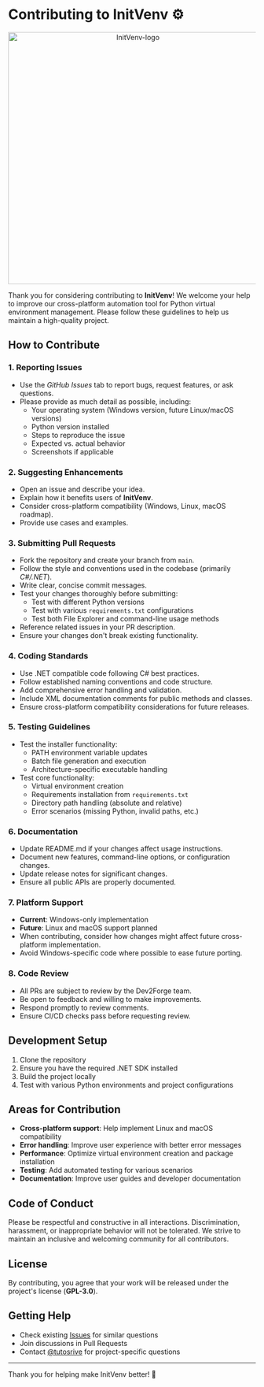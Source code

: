 # Contributing to InitVenv ⚙️

<div align="center">
  <img width="512" height="512" alt="InitVenv-logo" src="https://github.com/user-attachments/assets/ba2d58d0-75bc-4d7d-9a13-9969d7de3993" />
</div>

Thank you for considering contributing to **InitVenv**! We welcome your help to improve our cross-platform automation tool for Python virtual environment management. Please follow these guidelines to help us maintain a high-quality project.

## How to Contribute

### 1. Reporting Issues
- Use the *GitHub Issues* tab to report bugs, request features, or ask questions.
- Please provide as much detail as possible, including:
  - Your operating system (Windows version, future Linux/macOS versions)
  - Python version installed
  - Steps to reproduce the issue
  - Expected vs. actual behavior
  - Screenshots if applicable

### 2. Suggesting Enhancements
- Open an issue and describe your idea.
- Explain how it benefits users of **InitVenv**.
- Consider cross-platform compatibility (Windows, Linux, macOS roadmap).
- Provide use cases and examples.

### 3. Submitting Pull Requests
- Fork the repository and create your branch from `main`.
- Follow the style and conventions used in the codebase (primarily *C#/.NET*).
- Write clear, concise commit messages.
- Test your changes thoroughly before submitting:
  - Test with different Python versions
  - Test with various `requirements.txt` configurations
  - Test both File Explorer and command-line usage methods
- Reference related issues in your PR description.
- Ensure your changes don't break existing functionality.

### 4. Coding Standards
- Use .NET compatible code following C# best practices.
- Follow established naming conventions and code structure.
- Add comprehensive error handling and validation.
- Include XML documentation comments for public methods and classes.
- Ensure cross-platform compatibility considerations for future releases.

### 5. Testing Guidelines
- Test the installer functionality:
  - PATH environment variable updates
  - Batch file generation and execution
  - Architecture-specific executable handling
- Test core functionality:
  - Virtual environment creation
  - Requirements installation from `requirements.txt`
  - Directory path handling (absolute and relative)
  - Error scenarios (missing Python, invalid paths, etc.)

### 6. Documentation
- Update README.md if your changes affect usage instructions.
- Document new features, command-line options, or configuration changes.
- Update release notes for significant changes.
- Ensure all public APIs are properly documented.

### 7. Platform Support
- **Current**: Windows-only implementation
- **Future**: Linux and macOS support planned
- When contributing, consider how changes might affect future cross-platform implementation.
- Avoid Windows-specific code where possible to ease future porting.

### 8. Code Review
- All PRs are subject to review by the Dev2Forge team.
- Be open to feedback and willing to make improvements.
- Respond promptly to review comments.
- Ensure CI/CD checks pass before requesting review.

## Development Setup

1. Clone the repository
2. Ensure you have the required .NET SDK installed
3. Build the project locally
4. Test with various Python environments and project configurations

## Areas for Contribution

- **Cross-platform support**: Help implement Linux and macOS compatibility
- **Error handling**: Improve user experience with better error messages
- **Performance**: Optimize virtual environment creation and package installation
- **Testing**: Add automated testing for various scenarios
- **Documentation**: Improve user guides and developer documentation

## Code of Conduct

Please be respectful and constructive in all interactions. Discrimination, harassment, or inappropriate behavior will not be tolerated. We strive to maintain an inclusive and welcoming community for all contributors.

## License

By contributing, you agree that your work will be released under the project's license (**GPL-3.0**).

## Getting Help

- Check existing [Issues](https://github.com/Dev2Forge/Init-Venv/issues) for similar questions
- Join discussions in Pull Requests
- Contact [@tutosrive](https://github.com/tutosrive) for project-specific questions

---

Thank you for helping make InitVenv better! 🚀
